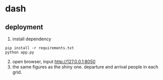 # dash

## deployment
1. install dependency
```shell script
pip install -r requirements.txt
python app.py
```
2. open browser, input http://127.0.0.1:8050
3. the same figures as the shiny one. departure and arrival people in each grid.
